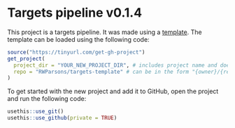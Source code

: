 
<!-- README.md is generated from README.Rmd. Please edit that file -->

# Targets pipeline v0.1.4

This project is a targets pipeline. It was made using a
[template](https://github.com/adha-rex/targets-template). The template
can be loaded using the following code:

``` r
source("https://tinyurl.com/get-gh-project")
get_project(
  project_dir = "YOUR_NEW_PROJECT_DIR", # includes project name and doesn't currently exist i.e. "Projects/new-targets-project"
  repo = "RWParsons/targets-template" # can be in the form "{owner}/{repo}" or just "{repo}" if you are the owner
)
```

To get started with the new project and add it to GitHub, open the
project and run the following code:

``` r
usethis::use_git()
usethis::use_github(private = TRUE)
```
